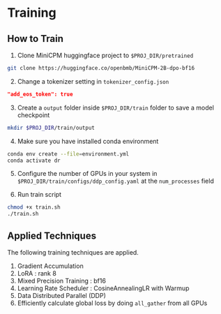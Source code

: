 # Training

## How to Train

1. Clone MiniCPM huggingface project to `$PROJ_DIR/pretrained`

```bash
git clone https://huggingface.co/openbmb/MiniCPM-2B-dpo-bf16
```
2. Change a tokenizer setting in `tokenizer_config.json`

```json
"add_eos_token": true
```

3. Create a `output` folder inside `$PROJ_DIR/train` folder to save a model checkpoint

```bash
mkdir $PROJ_DIR/train/output
```

4. Make sure you have installed conda environment

```bash
conda env create --file=environment.yml
conda activate dr
```

5. Configure the number of GPUs in your system in `$PROJ_DIR/train/configs/ddp_config.yaml` at the `num_processes` field

6. Run train script

```bash
chmod +x train.sh
./train.sh
```

## Applied Techniques

The following training techniques are applied.

1. Gradient Accumulation
2. LoRA : rank 8
3. Mixed Precision Training : bf16
4. Learning Rate Scheduler : CosineAnnealingLR with Warmup
5. Data Distributed Parallel (DDP)
6. Efficiently calculate global loss by doing `all_gather` from all GPUs
